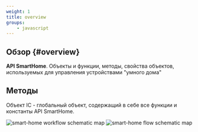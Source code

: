 ```yaml
---
weight: 1
title: overview
groups:
    - javascript
---
```


## Обзор {#overview}

**API SmartHome**. Объекты и функции, методы, свойства объектов, используемых для управления 
устройствами "умного дома"

## Методы

Объект IC - глобальный объект, содержащий в себе все функции и константы API SmartHome.

<img src="/smart-home/img/schematic/workflow.svg" alt="smart-home workflow schematic map">

<img src="/smart-home/img/schematic/flow.svg" alt="smart-home flow schematic map">